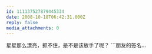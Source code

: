 ```yaml
---
id: 111137527879445334
date: 2008-10-18T06:42:31.000Z
reply: false
media_attachments: 0
---
```


星星那么漂亮，抓不住，是不是该放手了呢？ ```朋友的签名...

